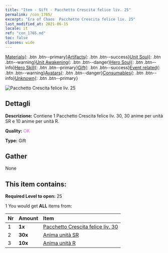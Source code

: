 ```yaml
---
title: "Item - Gift - Pacchetto Crescita felice liv. 25"
permalink: /con_1765/
excerpt: "Era of Chaos  Pacchetto Crescita felice liv. 25"
last_modified_at: 2021-06-15
locale: it
ref: "con_1765.md"
toc: false
classes: wide
---
```

 [Materials](/ItemsIT/){: .btn .btn--primary}[Artifacts](/ItemsIT/Artifacts/){: .btn .btn--success}[Unit Soul](/ItemsIT/UnitSoul/){: .btn .btn--warning}[Unit Awakening](/ItemsIT/UnitAwakening/){: .btn .btn--danger}[Hero Soul](/ItemsIT/HeroSoul/){: .btn .btn--info}[Hero Skill](/ItemsIT/HeroSkill/){: .btn .btn--primary}[Gift](/ItemsIT/Gift/){: .btn .btn--success}[Event related](/ItemsIT/Events/){: .btn .btn--warning}[Avatars](/ItemsIT/Avatars/){: .btn .btn--danger}[Consumables](/ItemsIT/Consumables/){: .btn .btn--info}[Unknown](/ItemsIT/Unknown/){: .btn .btn--primary}

 ![Pacchetto Crescita felice liv. 25](/images/t/i_907219.png)

## Dettagli
 **Descrizione:** Contiene 1 Pacchetto Crescita felice liv. 30, 30 anime per unità SR e 10 anime per unità R.

 **Quality:** <span style="color: #DA70D6">OK</span>

 **Type:** Gift

## Gather

  None

## This item contains:

 **Required Level to open:** 25

 1 You would get **ALL** items  from:

  | Nr | Amount |     Item    |
  |:---|:-------|:------------|
  | 1 |  **1x** | [Pacchetto Crescita felice liv. 30](/ItemsIT/con_1766/) |  | 
  | 2 |  **30x** | [Anima unità SR](/ItemsIT/con_534/) |  | 
  | 3 |  **10x** | [Anima unità R](/ItemsIT/con_533/) |  | 
